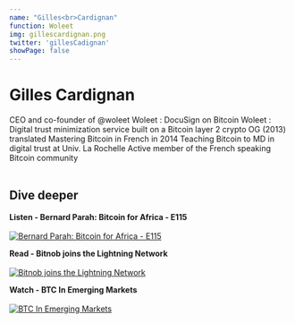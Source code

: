 ```yaml
---
name: "Gilles<br>Cardignan"
function: Woleet
img: gillescardignan.png
twitter: 'gillesCadignan'
showPage: false
---
```


# Gilles Cardignan
 
CEO and co-founder of @woleet 
Woleet : DocuSign on Bitcoin
Woleet : Digital trust minimization service built on a Bitcoin layer 2 
crypto OG (2013)
translated Mastering Bitcoin in French in 2014
Teaching Bitcoin to MD in digital trust at Univ. La Rochelle
Active member of the French speaking Bitcoin community
<br><br>

## Dive deeper


<div class="grid grid-cols-1 md:grid-cols-2 gap-5">
<div class="p-3 my-2">

**Listen - Bernard Parah: Bitcoin for Africa - E115** <br><br>
[ ![Bernard Parah: Bitcoin for Africa - E115](/content/bernard_citizenbitcoin.png)](https://citizenbitcoin.world/episodes/bernard-parah-bitcoin-for-africa-e115/)
</div>

<div class="p-3 my-2">

**Read - Bitnob joins the Lightning Network** <br><br>
[ ![Bitnob joins the Lightning Network](/content/bernard_bitnob.png)](https://medium.com/@parah/bitnob-joins-the-lightning-network-bdd2ffc7e67/)
</div>

<div class="p-3 my-2">

**Watch - BTC In Emerging Markets** <br><br>
[ ![BTC In Emerging Markets](/content/bernard_emergingmarkets.png)](https://www.youtube.com/watch?v=2pNse-Owu6I/)
</div>

</div>

<br>



